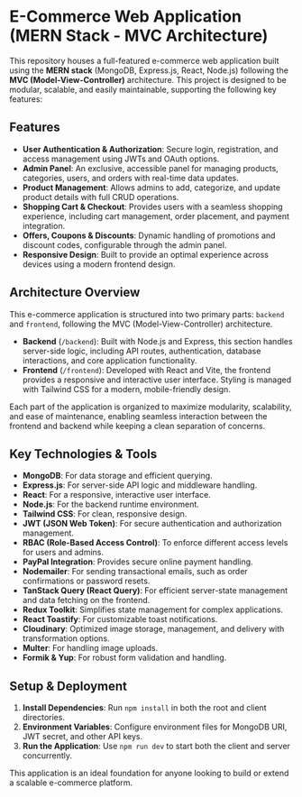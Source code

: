# E-Commerce Web Application (MERN Stack - MVC Architecture)

This repository houses a full-featured e-commerce web application built using the **MERN stack** (MongoDB, Express.js, React, Node.js) following the **MVC (Model-View-Controller)** architecture. This project is designed to be modular, scalable, and easily maintainable, supporting the following key features:

## Features

- **User Authentication & Authorization**: Secure login, registration, and access management using JWTs and OAuth options.
- **Admin Panel**: An exclusive, accessible panel for managing products, categories, users, and orders with real-time data updates.
- **Product Management**: Allows admins to add, categorize, and update product details with full CRUD operations.
- **Shopping Cart & Checkout**: Provides users with a seamless shopping experience, including cart management, order placement, and payment integration.
- **Offers, Coupons & Discounts**: Dynamic handling of promotions and discount codes, configurable through the admin panel.
- **Responsive Design**: Built to provide an optimal experience across devices using a modern frontend design.

## Architecture Overview

This e-commerce application is structured into two primary parts: `backend` and `frontend`, following the MVC (Model-View-Controller) architecture.

- **Backend** (`/backend`): Built with Node.js and Express, this section handles server-side logic, including API routes, authentication, database interactions, and core application functionality.
- **Frontend** (`/frontend`): Developed with React and Vite, the frontend provides a responsive and interactive user interface. Styling is managed with Tailwind CSS for a modern, mobile-friendly design.

Each part of the application is organized to maximize modularity, scalability, and ease of maintenance, enabling seamless interaction between the frontend and backend while keeping a clean separation of concerns.

## Key Technologies & Tools

- **MongoDB**: For data storage and efficient querying.
- **Express.js**: For server-side API logic and middleware handling.
- **React**: For a responsive, interactive user interface.
- **Node.js**: For the backend runtime environment.
- **Tailwind CSS**: For clean, responsive design.
- **JWT (JSON Web Token)**: For secure authentication and authorization management.
- **RBAC (Role-Based Access Control)**: To enforce different access levels for users and admins.
- **PayPal Integration**: Provides secure online payment handling.
- **Nodemailer**: For sending transactional emails, such as order confirmations or password resets.
- **TanStack Query (React Query)**: For efficient server-state management and data fetching on the frontend.
- **Redux Toolkit**: Simplifies state management for complex applications.
- **React Toastify**: For customizable toast notifications.
- **Cloudinary**: Optimized image storage, management, and delivery with transformation options.
- **Multer**: For handling image uploads.
- **Formik & Yup**: For robust form validation and handling.

## Setup & Deployment

1. **Install Dependencies**: Run `npm install` in both the root and client directories.
2. **Environment Variables**: Configure environment files for MongoDB URI, JWT secret, and other API keys.
3. **Run the Application**: Use `npm run dev` to start both the client and server concurrently.

This application is an ideal foundation for anyone looking to build or extend a scalable e-commerce platform.
